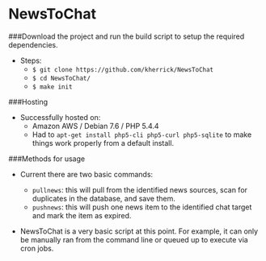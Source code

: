 NewsToChat
========

###Download the project and run the build script to setup the required dependencies.
* Steps:
  * `$ git clone https://github.com/kherrick/NewsToChat`
  * `$ cd NewsToChat/`
  * `$ make init`

###Hosting
* Successfully hosted on:
  * Amazon AWS / Debian 7.6 / PHP 5.4.4
  * Had to `apt-get install php5-cli php5-curl php5-sqlite` to make things work properly from a default install.

###Methods for usage
* Current there are two basic commands:
  * `pullnews`: this will pull from the identified news sources, scan for duplicates in the database, and save them.
  * `pushnews`: this will push one news item to the identified chat target and mark the item as expired.

* NewsToChat is a very basic script at this point. For example, it can only be manually ran from the command line or queued up to execute via cron jobs. 
